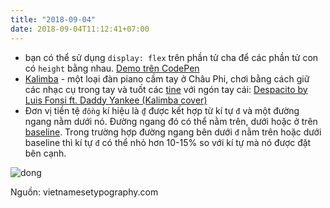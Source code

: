 ```yaml
---
title: "2018-09-04"
date: 2018-09-04T11:12:41+07:00
---
```


* bạn có thể sử dụng `display: flex` trên phần tử cha để các phần tử con có `height` bằng nhau. [Demo trên CodePen](https://codepen.io/tatthien/pen/KxmOdx)
* [Kalimba](https://en.wikipedia.org/wiki/Mbira) - một loại đàn piano cầm tay ở Châu Phi, chơi bằng cách giữ các nhạc cụ trong tay và tuốt các [tine](https://en.wikipedia.org/wiki/Tine_(structural)) với ngón tay cái: [Despacito by Luis Fonsi ft. Daddy Yankee (Kalimba cover)](https://www.youtube.com/watch?v=p1E_kTUeTwU)
* Đơn vị tiền tệ `đồng` kí hiệu là `₫` được kết hợp từ kí tự `đ` và một đường ngang nằm dưới nó. Đường ngang đó có thể nằm trên, dưới hoặc ở trên [baseline](https://en.wikipedia.org/wiki/Baseline_(typography)). Trong trường hợp đường ngang bên dưới `đ` nằm trên hoặc dưới baseline thì kí tự `đ` có thể nhỏ hơn 10-15% so với kí tự mà nó được đặt bên cạnh.

![dong](https://vietnamesetypography.com/diacritical-details/files/dong2.svg)

Nguồn: vietnamesetypography.com
